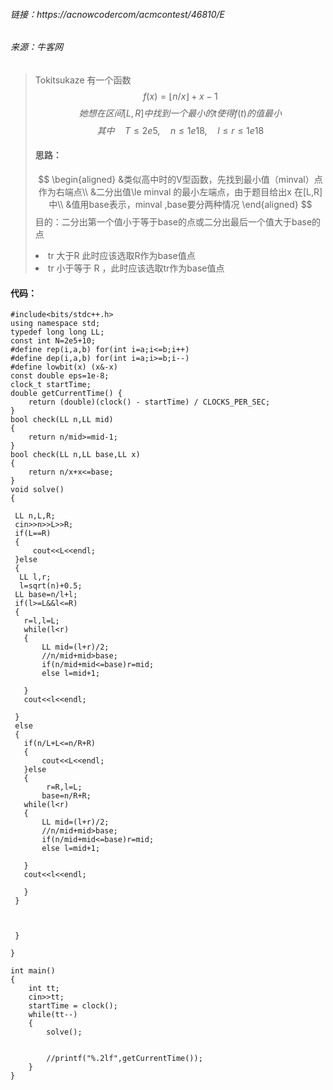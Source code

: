 
###### 链接：https://acnowcodercom/acmcontest/46810/E
###### 来源：牛客网

>  Tokitsukaze 有一个函数
>   <br>
> $$
  f(x)=\lfloor n/x \rfloor + x-1
> $$
> $$她想在区间[L,R]中找到一个最小的t使得f(t)的值最小$$
> $$
> 其中 \quad T\le2e5,\quad n\le1e18, \quad l\le r\le1e18$$
> #### 思路：
> $$  
   \begin{aligned}
   &类似高中时的V型函数，先找到最小值（minval）点作为右端点\\
   &二分出值\le minval 的最小左端点，由于题目给出x 在[L,R]中\\
   &值用base表示，minval ,base要分两种情况
   \end{aligned}
> $$
>目的：二分出第一个值小于等于base的点或二分出最后一个值大于base的点
><li> tr 大于R 此时应该选取R作为base值点</li>
><li> tr 小于等于 R ，此时应该选取tr作为base值点</li> 



#### 代码：
    #include<bits/stdc++.h>
    using namespace std;
    typedef long long LL;
    const int N=2e5+10;
    #define rep(i,a,b) for(int i=a;i<=b;i++)
    #define dep(i,a,b) for(int i=a;i>=b;i--)
    #define lowbit(x) (x&-x)
    const double eps=1e-8;
    clock_t startTime;
    double getCurrentTime() {
        return (double)(clock() - startTime) / CLOCKS_PER_SEC;
    }
    bool check(LL n,LL mid)
    {
        return n/mid>=mid-1;
    }
    bool check(LL n,LL base,LL x)
    {
        return n/x+x<=base;
    }
    void solve()
    {
    
     LL n,L,R;
     cin>>n>>L>>R;
     if(L==R)
     {
         cout<<L<<endl;
     }else 
     {
      LL l,r;
      l=sqrt(n)+0.5;
     LL base=n/l+l;
     if(l>=L&&l<=R)
     {
       r=l,l=L;
       while(l<r)
       {
           LL mid=(l+r)/2;
           //n/mid+mid>base;
           if(n/mid+mid<=base)r=mid;
           else l=mid+1;
          
       }
       cout<<l<<endl;
         
     }
     else 
     {
       if(n/L+L<=n/R+R)
       {
           cout<<L<<endl;
       }else 
       {
            r=R,l=L;
           base=n/R+R;
       while(l<r)
       {
           LL mid=(l+r)/2;
           //n/mid+mid>base;
           if(n/mid+mid<=base)r=mid;
           else l=mid+1;
          
       }
       cout<<l<<endl;
           
       }
     }

         
         
     }
     
    }

    int main()
    {
        int tt;
        cin>>tt;
        startTime = clock();
        while(tt--)
        {
            solve();
            

            //printf("%.2lf",getCurrentTime());
        }
    }

  

